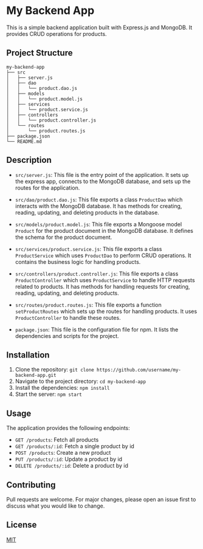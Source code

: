 # My Backend App

This is a simple backend application built with Express.js and MongoDB. It provides CRUD operations for products.

## Project Structure

```
my-backend-app
├── src
│   ├── server.js
│   ├── dao
│   │   └── product.dao.js
│   ├── models
│   │   └── product.model.js
│   ├── services
│   │   └── product.service.js
│   ├── controllers
│   │   └── product.controller.js
│   └── routes
│       └── product.routes.js
├── package.json
└── README.md
```

## Description

- `src/server.js`: This file is the entry point of the application. It sets up the express app, connects to the MongoDB database, and sets up the routes for the application.

- `src/dao/product.dao.js`: This file exports a class `ProductDao` which interacts with the MongoDB database. It has methods for creating, reading, updating, and deleting products in the database.

- `src/models/product.model.js`: This file exports a Mongoose model `Product` for the product document in the MongoDB database. It defines the schema for the product document.

- `src/services/product.service.js`: This file exports a class `ProductService` which uses `ProductDao` to perform CRUD operations. It contains the business logic for handling products.

- `src/controllers/product.controller.js`: This file exports a class `ProductController` which uses `ProductService` to handle HTTP requests related to products. It has methods for handling requests for creating, reading, updating, and deleting products.

- `src/routes/product.routes.js`: This file exports a function `setProductRoutes` which sets up the routes for handling products. It uses `ProductController` to handle these routes.

- `package.json`: This file is the configuration file for npm. It lists the dependencies and scripts for the project.

## Installation

1. Clone the repository: `git clone https://github.com/username/my-backend-app.git`
2. Navigate to the project directory: `cd my-backend-app`
3. Install the dependencies: `npm install`
4. Start the server: `npm start`

## Usage

The application provides the following endpoints:

- `GET /products`: Fetch all products
- `GET /products/:id`: Fetch a single product by id
- `POST /products`: Create a new product
- `PUT /products/:id`: Update a product by id
- `DELETE /products/:id`: Delete a product by id

## Contributing

Pull requests are welcome. For major changes, please open an issue first to discuss what you would like to change.

## License

[MIT](https://choosealicense.com/licenses/mit/)